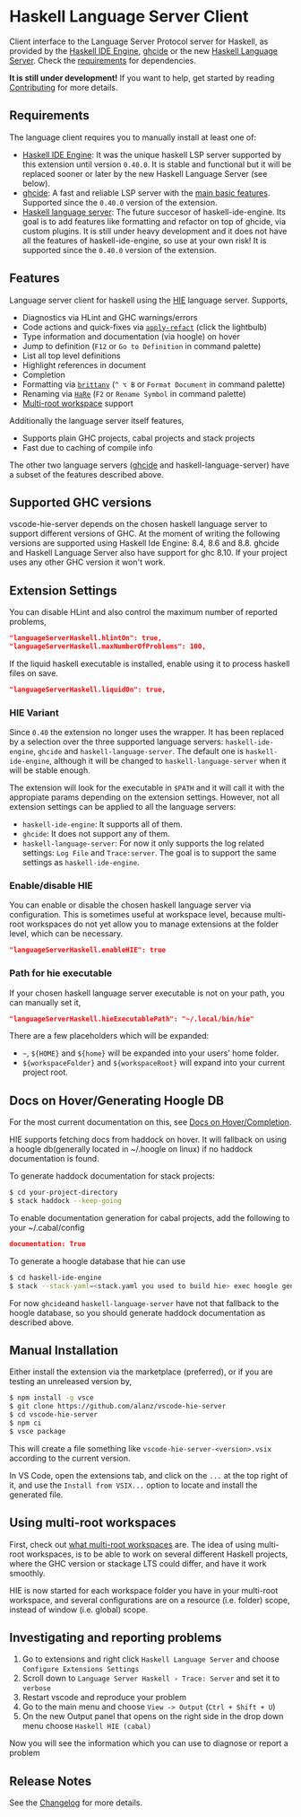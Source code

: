 # Haskell Language Server Client

Client interface to the Language Server Protocol server for Haskell, as provided by the [Haskell IDE Engine](https://github.com/haskell/haskell-ide-engine), [ghcide](https://github.com/digital-asset/ghcide) or the new [Haskell Language Server](https://github.com/haskell/haskell-language-server).
Check the [requirements](#user-content-requirements) for dependencies.

**It is still under development!** If you want to help, get started by reading [Contributing](https://github.com/alanz/vscode-hie-server/blob/master/Contributing.md) for more details.

## Requirements

The language client requires you to manually install at least one of:

* [Haskell IDE Engine](https://github.com/haskell/haskell-ide-engine#installation): It was the unique haskell LSP server supported by this extension until version `0.40.0`. It is stable and functional but it will be replaced sooner or later by the new Haskell Language Server (see below).
* [ghcide](https://github.com/digital-asset/ghcide#install-ghcide): A fast and reliable LSP server with the [main basic features](https://github.com/digital-asset/ghcide#features). Supported since the `0.40.0` version of the extension.
* [Haskell language server](https://github.com/haskell/haskell-language-server#installation): The future succesor of haskell-ide-engine. Its goal is to add features like formatting and refactor on top of ghcide, via custom plugins. It is still under heavy development and it does not have all the features of haskell-ide-engine, so use at your own risk! It is supported since the `0.40.0` version of the extension.

## Features

Language server client for haskell using the [HIE](https://github.com/haskell/haskell-ide-engine) language server. Supports,

* Diagnostics via HLint and GHC warnings/errors
* Code actions and quick-fixes via [`apply-refact`](https://github.com/mpickering/apply-refact) (click the lightbulb)
* Type information and documentation (via hoogle) on hover
* Jump to definition (`F12` or `Go to Definition` in command palette)
* List all top level definitions
* Highlight references in document
* Completion
* Formatting via [`brittany`](https://github.com/lspitzner/brittany) (`^ ⌥ B` or `Format Document` in command palette)
* Renaming via [`HaRe`](https://github.com/alanz/HaRe) (`F2` or `Rename Symbol` in command palette)
* [Multi-root workspace](https://code.visualstudio.com/docs/editor/multi-root-workspaces) support

Additionally the language server itself features,

* Supports plain GHC projects, cabal projects and stack projects
* Fast due to caching of compile info

The other two language servers ([ghcide](https://github.com/digital-asset/ghcide#features) and haskell-language-server) have a subset of the features described above.

## Supported GHC versions

vscode-hie-server depends on the chosen haskell language server to support different versions of GHC. At the moment of writing the following versions are supported using Haskell Ide Engine: 8.4, 8.6 and 8.8. ghcide and Haskell Language Server also have support for ghc 8.10. If your project uses any other GHC version it won't work.

## Extension Settings

You can disable HLint and also control the maximum number of reported problems,

```json
"languageServerHaskell.hlintOn": true,
"languageServerHaskell.maxNumberOfProblems": 100,
```

If the liquid haskell executable is installed, enable using it to
process haskell files on save.

```json
"languageServerHaskell.liquidOn": true,
```

### HIE Variant

Since `0.40` the extension no longer uses the wrapper. It has been replaced by a selection over
the three supported language servers: `haskell-ide-engine`, `ghcide` and `haskell-language-server`.
The default one is `haskell-ide-engine`, although it will be changed to `haskell-language-server`
when it will be stable enough.

The extension will look for the executable in `$PATH` and it will call it with the appropiate params
depending on the extension settings. However, not all extension settings can be applied to all the language
servers:

* `haskell-ide-engine`: It supports all of them.
* `ghcide`: It does not support any of them.
* `haskell-language-server`: For now it only supports the log related settings: `Log File` and `Trace:server`. The goal is to support the same settings as `haskell-ide-engine`.

### Enable/disable HIE

You can enable or disable the chosen haskell language server via configuration. This is sometimes useful at workspace level, because multi-root workspaces do not yet allow you to manage extensions at the folder level, which can be necessary.

```json
"languageServerHaskell.enableHIE": true
```

### Path for hie executable

If your chosen haskell language server executable is not on your path, you can manually set it,

```json
"languageServerHaskell.hieExecutablePath": "~/.local/bin/hie"
```

There are a few placeholders which will be expanded:

* `~`, `${HOME}` and `${home}` will be expanded into your users' home folder.
* `${workspaceFolder}` and `${workspaceRoot}` will expand into your current project root.

## Docs on Hover/Generating Hoogle DB

For the most current documentation on this, see [Docs on Hover/Completion](https://github.com/haskell/haskell-ide-engine#docs-on-hovercompletion).

HIE supports fetching docs from haddock on hover. It will fallback on using a hoogle db(generally located in ~/.hoogle on linux)
if no haddock documentation is found.

To generate haddock documentation for stack projects:

```bash
$ cd your-project-directory
$ stack haddock --keep-going
```

To enable documentation generation for cabal projects, add the following to your ~/.cabal/config

```json
documentation: True
```

To generate a hoogle database that hie can use

```bash
$ cd haskell-ide-engine
$ stack --stack-yaml=<stack.yaml you used to build hie> exec hoogle generate
```

For now `ghcide`and `haskell-language-server` have not that fallback to the hoogle database, so
you should generate haddock documentation as described above.

## Manual Installation

Either install the extension via the marketplace (preferred), or if you are testing an unreleased version by,

```bash
$ npm install -g vsce
$ git clone https://github.com/alanz/vscode-hie-server
$ cd vscode-hie-server
$ npm ci
$ vsce package
```

This will create a file something like `vscode-hie-server-<version>.vsix`
according to the current version.

In VS Code, open the extensions tab, and click on the `...` at the top right of it,
and use the `Install from VSIX...` option to locate and install the generated file.

## Using multi-root workspaces

First, check out [what multi-root workspaces](https://code.visualstudio.com/docs/editor/multi-root-workspaces) are. The idea of using multi-root workspaces, is to be able to work on several different Haskell projects, where the GHC version or stackage LTS could differ, and have it work smoothly.

HIE is now started for each workspace folder you have in your multi-root workspace, and several configurations are on a resource (i.e. folder) scope, instead of window (i.e. global) scope.

## Investigating and reporting problems

1.  Go to extensions and right click `Haskell Language Server` and choose `Configure Extensions Settings`
2.  Scroll down to `Language Server Haskell › Trace: Server` and set it to `verbose`
3.  Restart vscode and reproduce your problem
4.  Go to the main menu and choose `View -> Output` (`Ctrl + Shift + U`)
5.  On the new Output panel that opens on the right side in the drop down menu choose `Haskell HIE (cabal)`

Now you will see the information which you can use to diagnose or report a problem

## Release Notes

See the [Changelog](https://github.com/alanz/vscode-hie-server/blob/master/Changelog.md) for more details.
